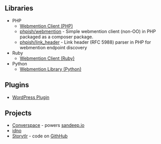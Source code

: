 ## Libraries

* PHP
   * [Webmention Client (PHP)](https://github.com/aaronpk/mention-client)
   * [phpish/webmention](https://github.com/phpish/webmention) - Simple webmention client (non-OO) in PHP packaged as a composer package.
   * [phpish/link_header](https://github.com/phpish/link_header) - Link header (RFC 5988) parser in PHP for webmention endpoint discovery
* Ruby
   * [Webmention Client (Ruby)](https://github.com/indieweb/mention-client-ruby)
* Python
   * [Webmention Library (Python)](https://github.com/bear/ronkyuu)

## Plugins
* [WordPress Plugin](https://github.com/pfefferle/wordpress-webmention)

## Projects

* [Converspace](https://github.com/converspace/converspace) - powers [sandeep.io](http://sandeep.io)
* [idno](https://github.com/idno/idno)
* [Storytlr](http://storytlr.org) - code on [GithHub](https://github.com/storytlr/storytlr)
